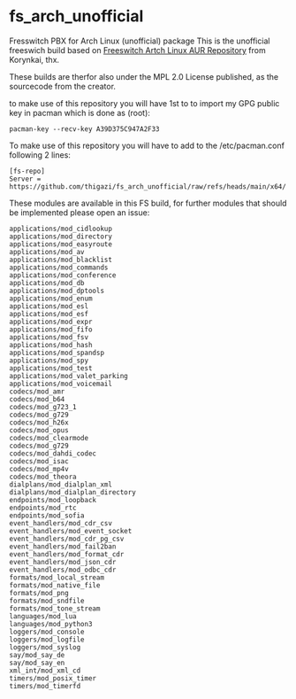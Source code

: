 # fs_arch_unofficial
Fresswitch PBX for Arch Linux (unofficial) package
This is the unofficial freeswich build based on [Freeswitch Artch Linux AUR Repository](https://aur.archlinux.org/packages/freeswitch) from Korynkai, thx.

These builds are therfor also under the MPL 2.0 License published, as the sourcecode from the creator.

to make use of this repository you will have 1st to to import my GPG public key in pacman which is done as (root):

    pacman-key --recv-key A39D375C947A2F33

To make use of this repository you will have to add to the /etc/pacman.conf following 2 lines:

    [fs-repo]
    Server = https://github.com/thigazi/fs_arch_unofficial/raw/refs/heads/main/x64/

These modules are available in this FS build, for further modules that should be implemented please open an issue:

    applications/mod_cidlookup
    applications/mod_directory
    applications/mod_easyroute
    applications/mod_av
    applications/mod_blacklist
    applications/mod_commands
    applications/mod_conference
    applications/mod_db
    applications/mod_dptools
    applications/mod_enum
    applications/mod_esl
    applications/mod_esf
    applications/mod_expr
    applications/mod_fifo
    applications/mod_fsv
    applications/mod_hash
    applications/mod_spandsp
    applications/mod_spy
    applications/mod_test
    applications/mod_valet_parking
    applications/mod_voicemail
    codecs/mod_amr
    codecs/mod_b64
    codecs/mod_g723_1
    codecs/mod_g729
    codecs/mod_h26x
    codecs/mod_opus
    codecs/mod_clearmode
    codecs/mod_g729
    codecs/mod_dahdi_codec
    codecs/mod_isac
    codecs/mod_mp4v
    codecs/mod_theora
    dialplans/mod_dialplan_xml
    dialplans/mod_dialplan_directory
    endpoints/mod_loopback
    endpoints/mod_rtc
    endpoints/mod_sofia
    event_handlers/mod_cdr_csv
    event_handlers/mod_event_socket
    event_handlers/mod_cdr_pg_csv
    event_handlers/mod_fail2ban
    event_handlers/mod_format_cdr
    event_handlers/mod_json_cdr
    event_handlers/mod_odbc_cdr
    formats/mod_local_stream
    formats/mod_native_file
    formats/mod_png
    formats/mod_sndfile
    formats/mod_tone_stream
    languages/mod_lua
    languages/mod_python3
    loggers/mod_console
    loggers/mod_logfile
    loggers/mod_syslog
    say/mod_say_de
    say/mod_say_en
    xml_int/mod_xml_cd
    timers/mod_posix_timer
    timers/mod_timerfd
